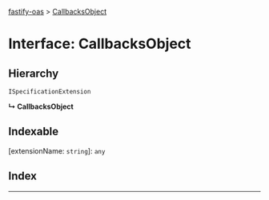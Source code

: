 [fastify-oas](../README.md) > [CallbacksObject](../interfaces/callbacksobject.md)

# Interface: CallbacksObject

## Hierarchy

 `ISpecificationExtension`

**↳ CallbacksObject**

## Indexable

\[extensionName: `string`\]:&nbsp;`any`
## Index

---

